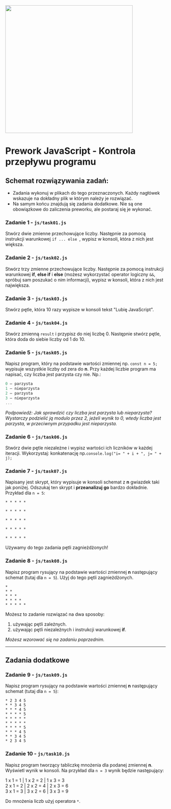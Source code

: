 <img src="http://coderslab.pl/img/coderslab-logo.png" width="400"/>

# Prework JavaScript - Kontrola przepływu programu

## Schemat rozwiązywania zadań:

* Zadania wykonuj w plikach do tego przeznaczonych. Każdy nagłówek wskazuje na dokładny plik w którym należy je rozwiązać.
* Na samym końcu znajdują się zadania dodatkowe. Nie są one obowiązkowe do zaliczenia preworku, ale postaraj się je wykonać.


### Zadanie 1 - `js/task01.js`

Stwórz dwie zmienne przechowujące liczby. Następnie za pomocą instrukcji warunkowej ```if ... else ```, wypisz w konsoli, która z nich jest większa.


### Zadanie 2 - `js/task02.js`

Stwórz trzy zmienne przechowujące liczby. Następnie za pomocą instrukcji warunkowej **if**, **else if** i **else**
(możesz wykorzystać operator logiczny ```&&```, spróbuj sam poszukać o nim informacji), wypisz w konsoli, która z nich jest największa.


### Zadanie 3 - `js/task03.js`
Stwórz pętle, która 10 razy wypisze w konsoli tekst "Lubię JavaScript".


### Zadanie 4 - `js/task04.js`
Stwórz zmienną ```result``` i przypisz do niej liczbę 0. Następnie stwórz pętle, która doda do siebie liczby od 1 do 10.


### Zadanie 5 - `js/task05.js`
Napisz program, który na podstawie wartości zmiennej np. ```const n = 5;``` wypisuje wszystkie liczby od zera do **n**.
Przy każdej liczbie program ma napisać, czy  liczba jest parzysta czy nie. Np.:

```JavaScript
0 – parzysta
1 – nieparzysta
2 – parzysta
3 – nieparzysta
...
```

*Podpowiedź: Jak sprawdzić czy liczba jest parzysta lub nieparzysta? Wystarczy podzielić ją modulo przez 2, jeżeli wynik to 0, wtedy liczba jest parzysta, w przeciwnym przypadku jest nieparzysta.*

### Zadanie 6 - `js/task06.js`
Stwórz dwie pętle niezależne i wypisz wartości ich liczników w każdej iteracji. Wykorzystaj:
konkatenację np.```console.log("i= " + i + ", j= " + j);```


### Zadanie 7 - `js/task07.js`

Napisany jest skrypt, który wypisuje w konsoli schemat z **n** gwiazdek taki jak poniżej. Odszukaj ten skrypt i **przeanalizuj go** bardzo dokładnie.
Przykład dla  ```n = 5```:

```
* * * * *

* * * * *

* * * * *

* * * * *

* * * * *
```

Używamy do tego zadania pętli zagnieżdżonych!


### Zadanie 8 - `js/task08.js`

Napisz program rysujący na podstawie wartości zmiennej **n** następujący schemat (tutaj dla ```n = 5```). Użyj do tego  pętli zagnieżdżonych.

```
*
* *
* * *
* * * *
* * * * *
```

Możesz to zadanie rozwiązać na dwa sposoby:
1. używając pętli zależnych.
2. używając pętli niezależnych i instrukcji warunkowej **if**.

*Możesz wzorować się na zadaniu poprzednim.*

---

## Zadania dodatkowe

### Zadanie 9 - `js/task09.js`

Napisz program rysujący na podstawie wartości zmiennej **n** następujący schemat (tutaj dla ```n = 5```):

```
* 2 3 4 5
* * 3 4 5
* * * 4 5
* * * * 5
* * * * *
* * * * *
* * * * 5
* * * 4 5
* * 3 4 5
* 2 3 4 5
```

### Zadanie 10 - `js/task10.js`

Napisz program tworzący tabliczkę mnożenia dla podanej zmiennej **n**. Wyświetl wynik w konsoli. Na przykład dla ```n = 3``` wynik będzie następujący:


1 x 1 = 1 | 1 x 2 = 2 | 1 x 3 = 3 <br>
2 x 1 = 2 | 2 x 2 = 4 | 2 x 3 = 6 <br>
3 x 1 = 3 | 3 x 2 = 6 | 3 x 3 = 9


Do mnożenia liczb użyj operatora `*`.
